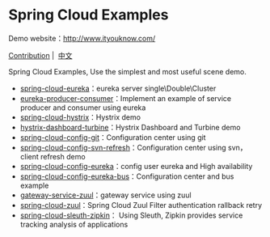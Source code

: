 # Spring Cloud Examples

Demo website：http://www.ityouknow.com/

[Contribution](https://github.com/ityouknow/spring-boot-examples/issues)&nbsp;| &nbsp;[中文](README.md)


Spring Cloud Examples, Use the simplest and most useful scene demo.


- [spring-cloud-eureka](https://github.com/ityouknow/spring-cloud-starter/tree/master/spring-cloud-eureka)：eureka server single\Double\Cluster
- [eureka-producer-consumer](https://github.com/ityouknow/spring-cloud-starter/tree/master/eureka-producer-consumer)：Implement an example of service producer and consumer using eureka 
- [spring-cloud-hystrix](https://github.com/ityouknow/spring-cloud-starter/tree/master/spring-cloud-hystrix)：Hystrix demo
- [hystrix-dashboard-turbine](https://github.com/ityouknow/spring-cloud-starter/tree/master/hystrix-dashboard-turbine)：Hystrix Dashboard and Turbine demo
- [spring-cloud-config-git](https://github.com/ityouknow/spring-cloud-starter/tree/master/spring-cloud-config-git)：Configuration center using git 
- [spring-cloud-config-svn-refresh](https://github.com/ityouknow/spring-cloud-starter/tree/master/spring-cloud-config-svn-refresh)：Configuration center using svn，client refresh demo
- [spring-cloud-config-eureka](https://github.com/ityouknow/spring-cloud-starter/tree/master/spring-cloud-config-eureka)：config user eureka and High availability
- [spring-cloud-config-eureka-bus](https://github.com/ityouknow/spring-cloud-starter/tree/master/spring-cloud-config-eureka-bus)：Configuration center and bus example
- [gateway-service-zuul](https://github.com/ityouknow/spring-cloud-starter/tree/master/gateway-service-zuul)：gateway service using zuul  
- [spring-cloud-zuul](https://github.com/ityouknow/spring-cloud-starter/tree/master/spring-cloud-zuul)：Spring Cloud Zuul  Filter authentication rallback retry    
- [spring-cloud-sleuth-zipkin](https://github.com/ityouknow/spring-cloud-starter/tree/master/spring-cloud-sleuth-zipkin)： Using Sleuth, Zipkin provides service tracking analysis of applications  
   
   
   
